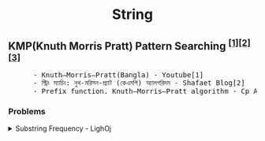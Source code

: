<h1 align="center">String</h1>
        
## KMP(Knuth Morris Pratt) Pattern Searching <sup>[[1]](https://youtu.be/sMARZCTPyNI)</sup><sup>[[2]](http://www.shafaetsplanet.com/?p=3209)</sup><sup>[[3]](https://cp-algorithms.com/string/prefix-function.html)</sup>
<pre>
      - Knuth–Morris–Pratt(Bangla) - Youtube[1]
      - স্ট্রিং ম্যাচিং: নুথ-মরিসন-প্র্যাট (কেএমপি) অ্যালগরিদম - Shafaet Blog[2]
      - Prefix function. Knuth–Morris–Pratt algorithm - Cp Algorithm[3]
</pre> 
### Problems
<details>
  <summary>Substring Frequency - LighOj</summary>

  <blockquote>

  ```sh
  https://lightoj.com/problem/substring-frequency
  ```
        
 <details>

  <summary>Solution</summary>
  
  <blockquote>
  
  ```sh
     Solve it!!
  ```
  </blockquote>
  </details>      
      
      
      
 </blockquote>
</details>

  </details><br>          
        
